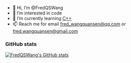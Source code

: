 - 👋 Hi, I’m @FredQSWang
- 👀 I’m interested in code
- 🌱 I’m currently learning [C++](https://en.wikipedia.org/wiki/C%2B%2B)
- 📫 Reach me for email [fred_wangquansen@qq.com](mailto:fred_wangquansen@qq.com) or [fred.wangquansen@gmail.com](mailto:fred.wangquansen@gmail.com)

### GitHub stats

[![FredQSWang's GitHub stats](https://github-readme-stats.vercel.app/api?username=FredQSWang&show_icons=true&theme=dark)](https://github.com/FredQSWang)

<!---
FredQSWang/FredQSWang is a ✨ special ✨ repository because its `README.md` (this file) appears on your GitHub profile.
You can click the Preview link to take a look at your changes.
--->
